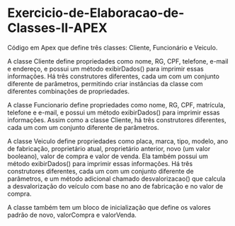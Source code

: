 # Exercicio-de-Elaboracao-de-Classes-II-APEX
Código em Apex que define três classes: Cliente, Funcionário e Veiculo.

  A classe Cliente define propriedades como nome, RG, CPF, telefone, e-mail e endereço, e possui um método exibirDados() para imprimir essas informações. Há três construtores diferentes, cada um com um conjunto diferente de parâmetros, permitindo criar instâncias da classe com diferentes combinações de propriedades.

  A classe Funcionario define propriedades como nome, RG, CPF, matrícula, telefone e e-mail, e possui um método exibirDados() para imprimir essas informações. Assim como a classe Cliente, há três construtores diferentes, cada um com um conjunto diferente de parâmetros.

  A classe Veiculo define propriedades como placa, marca, tipo, modelo, ano de fabricação, proprietário atual, proprietário anterior, novo (um valor booleano), valor de compra e valor de venda. Ela também possui um método exibirDados() para imprimir essas informações. Há três construtores diferentes, cada um com um conjunto diferente de parâmetros, e um método adicional chamado desvalorizacao() que calcula a desvalorização do veículo com base no ano de fabricação e no valor de compra. 
  
  A classe também tem um bloco de inicialização que define os valores padrão de novo, valorCompra e valorVenda.
